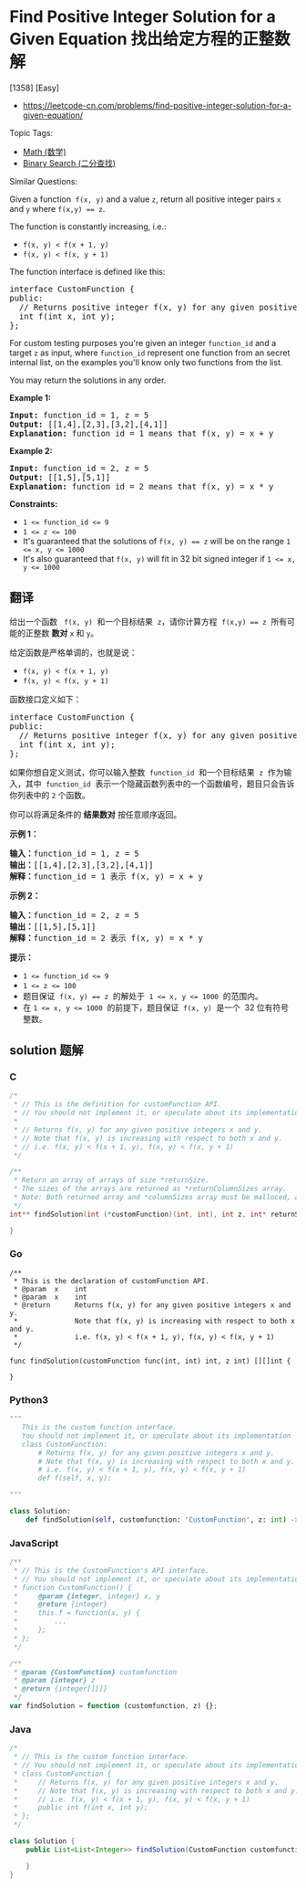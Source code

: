 # Find Positive Integer Solution for a Given Equation 找出给定方程的正整数解

[1358] [Easy]

- https://leetcode-cn.com/problems/find-positive-integer-solution-for-a-given-equation/

Topic Tags:

- [Math (数学)](https://leetcode-cn.com/tag/math/)
- [Binary Search (二分查找)](https://leetcode-cn.com/tag/binary-search/)

Similar Questions:

Given a function  `f(x, y)` and a value `z`, return all positive integer pairs `x` and `y` where `f(x,y) == z`.

The function is constantly increasing, i.e.:

- `f(x, y) < f(x + 1, y)`
- `f(x, y) < f(x, y + 1)`

The function interface is defined like this:

<pre>interface CustomFunction {
public:
&nbsp; // Returns positive integer f(x, y) for any given positive integer x and y.
&nbsp; int f(int x, int y);
};
</pre>

For custom testing purposes you're given an integer `function_id` and a target `z` as input, where `function_id` represent one function from an secret internal list, on the examples you'll know only two functions from the list.

You may return the solutions in any order.

**Example 1:**

<pre><strong>Input:</strong> function_id = 1, z = 5
<strong>Output:</strong> [[1,4],[2,3],[3,2],[4,1]]
<strong>Explanation:</strong>&nbsp;function_id = 1 means that f(x, y) = x + y</pre>

**Example 2:**

<pre><strong>Input:</strong> function_id = 2, z = 5
<strong>Output:</strong> [[1,5],[5,1]]
<strong>Explanation:</strong>&nbsp;function_id = 2 means that f(x, y) = x * y
</pre>

**Constraints:**

- `1 <= function_id <= 9`
- `1 <= z <= 100`
- It's guaranteed that the solutions of `f(x, y) == z` will be on the range `1 <= x, y <= 1000`
- It's also guaranteed that `f(x, y)` will fit in 32 bit signed integer if `1 <= x, y <= 1000`

## 翻译

给出一个函数   `f(x, y)`  和一个目标结果  `z`，请你计算方程  `f(x,y) == z`  所有可能的正整数 **数对** `x` 和 `y`。

给定函数是严格单调的，也就是说：

- `f(x, y) < f(x + 1, y)`
- `f(x, y) < f(x, y + 1)`

函数接口定义如下：

<pre>interface CustomFunction {
public:
&nbsp; // Returns positive integer f(x, y) for any given positive integer x and y.
&nbsp; int f(int x, int y);
};
</pre>

如果你想自定义测试，你可以输入整数  `function_id`  和一个目标结果  `z`  作为输入，其中  `function_id`  表示一个隐藏函数列表中的一个函数编号，题目只会告诉你列表中的 `2` 个函数。

你可以将满足条件的 **结果数对** 按任意顺序返回。

**示例 1：**

<pre><strong>输入：</strong>function_id = 1, z = 5
<strong>输出：</strong>[[1,4],[2,3],[3,2],[4,1]]
<strong>解释：</strong>function_id = 1 表示 f(x, y) = x + y</pre>

**示例 2：**

<pre><strong>输入：</strong>function_id = 2, z = 5
<strong>输出：</strong>[[1,5],[5,1]]
<strong>解释：</strong>function_id = 2 表示 f(x, y) = x * y
</pre>

**提示：**

- `1 <= function_id <= 9`
- `1 <= z <= 100`
- 题目保证  `f(x, y) == z`  的解处于  `1 <= x, y <= 1000`  的范围内。
- 在 `1 <= x, y <= 1000`  的前提下，题目保证  `f(x, y)`  是一个  32 位有符号整数。

## solution 题解

### C

```c
/*
 * // This is the definition for customFunction API.
 * // You should not implement it, or speculate about its implementation
 *
 * // Returns f(x, y) for any given positive integers x and y.
 * // Note that f(x, y) is increasing with respect to both x and y.
 * // i.e. f(x, y) < f(x + 1, y), f(x, y) < f(x, y + 1)
 */

/**
 * Return an array of arrays of size *returnSize.
 * The sizes of the arrays are returned as *returnColumnSizes array.
 * Note: Both returned array and *columnSizes array must be malloced, assume caller calls free().
 */
int** findSolution(int (*customFunction)(int, int), int z, int* returnSize, int** returnColumnSizes) {

}
```

### Go

```golang
/**
 * This is the declaration of customFunction API.
 * @param  x    int
 * @param  x    int
 * @return 	    Returns f(x, y) for any given positive integers x and y.
 *			    Note that f(x, y) is increasing with respect to both x and y.
 *              i.e. f(x, y) < f(x + 1, y), f(x, y) < f(x, y + 1)
 */

func findSolution(customFunction func(int, int) int, z int) [][]int {

}
```

### Python3

```python
"""
   This is the custom function interface.
   You should not implement it, or speculate about its implementation
   class CustomFunction:
       # Returns f(x, y) for any given positive integers x and y.
       # Note that f(x, y) is increasing with respect to both x and y.
       # i.e. f(x, y) < f(x + 1, y), f(x, y) < f(x, y + 1)
       def f(self, x, y):

"""

class Solution:
    def findSolution(self, customfunction: 'CustomFunction', z: int) -> List[List[int]]:

```

### JavaScript

```javascript
/**
 * // This is the CustomFunction's API interface.
 * // You should not implement it, or speculate about its implementation
 * function CustomFunction() {
 *     @param {integer, integer} x, y
 *     @return {integer}
 *     this.f = function(x, y) {
 *         ...
 *     };
 * };
 */

/**
 * @param {CustomFunction} customfunction
 * @param {integer} z
 * @return {integer[][]}
 */
var findSolution = function (customfunction, z) {};
```

### Java

```java
/*
 * // This is the custom function interface.
 * // You should not implement it, or speculate about its implementation
 * class CustomFunction {
 *     // Returns f(x, y) for any given positive integers x and y.
 *     // Note that f(x, y) is increasing with respect to both x and y.
 *     // i.e. f(x, y) < f(x + 1, y), f(x, y) < f(x, y + 1)
 *     public int f(int x, int y);
 * };
 */

class Solution {
    public List<List<Integer>> findSolution(CustomFunction customfunction, int z) {

    }
}
```
